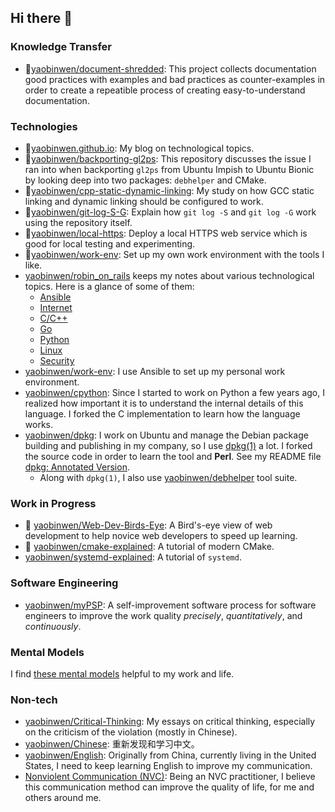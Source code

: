 ## Hi there 👋

### Knowledge Transfer

- 🌟[yaobinwen/document-shredded](https://github.com/yaobinwen/document-shredded): This project collects documentation good practices with examples and bad practices as counter-examples in order to create a repeatible process of creating easy-to-understand documentation.

### Technologies

- 🌟[yaobinwen.github.io](https://yaobinwen.github.io/): My blog on technological topics.
- 🌟[yaobinwen/backporting-gl2ps](https://github.com/yaobinwen/backporting-gl2ps): This repository discusses the issue I ran into when backporting `gl2ps` from Ubuntu Impish to Ubuntu Bionic by looking deep into two packages: `debhelper` and CMake.
- 🌟[yaobinwen/cpp-static-dynamic-linking](https://github.com/yaobinwen/cpp-static-dynamic-linking): My study on how GCC static linking and dynamic linking should be configured to work.
- 🌟[yaobinwen/git-log-S-G](https://github.com/yaobinwen/git-log-S-G): Explain how `git log -S` and `git log -G` work using the repository itself.
- 🌟[yaobinwen/local-https](https://github.com/yaobinwen/local-https): Deploy a local HTTPS web service which is good for local testing and experimenting.
- 🌟[yaobinwen/work-env](https://github.com/yaobinwen/work-env): Set up my own work environment with the tools I like.
- [yaobinwen/robin_on_rails](https://github.com/yaobinwen/robin_on_rails) keeps my notes about various technological topics. Here is a glance of some of them:
  - [Ansible](https://github.com/yaobinwen/robin_on_rails/tree/master/Ansible)
  - [Internet](https://github.com/yaobinwen/robin_on_rails/tree/master/internet)
  - [C/C++](https://github.com/yaobinwen/robin_on_rails/tree/master/lang/c_cpp)
  - [Go](https://github.com/yaobinwen/robin_on_rails/blob/master/lang/Go.md)
  - [Python](https://github.com/yaobinwen/robin_on_rails/tree/master/python)
  - [Linux](https://github.com/yaobinwen/robin_on_rails/tree/master/linux)
  - [Security](https://github.com/yaobinwen/robin_on_rails/tree/master/security)
- [yaobinwen/work-env](https://github.com/yaobinwen/work-env): I use Ansible to set up my personal work environment.
- [yaobinwen/cpython](https://github.com/yaobinwen/cpython): Since I started to work on Python a few years ago, I realized how important it is to understand the internal details of this language. I forked the C implementation to learn how the language works.
- [yaobinwen/dpkg](https://github.com/yaobinwen/dpkg): I work on Ubuntu and manage the Debian package building and publishing in my company, so I use [dpkg(1)](https://manpages.ubuntu.com/manpages/bionic/en/man1/dpkg.1.html) a lot. I forked the source code in order to learn the tool and **Perl**. See my README file [dpkg: Annotated Version](https://github.com/yaobinwen/dpkg/blob/master/README.md).
  - Along with `dpkg(1)`, I also use [yaobinwen/debhelper](https://github.com/yaobinwen/debhelper) tool suite.

### Work in Progress

- 🌟 [yaobinwen/Web-Dev-Birds-Eye](https://github.com/yaobinwen/Web-Dev-Birds-Eye): A Bird's-eye view of web development to help novice web developers to speed up learning.
- 🌟 [yaobinwen/cmake-explained](https://github.com/yaobinwen/cmake-explained): A tutorial of modern CMake.
- [yaobinwen/systemd-explained](https://github.com/yaobinwen/systemd-explained): A tutorial of `systemd`.

### Software Engineering

- [yaobinwen/myPSP](https://github.com/yaobinwen/myPSP): A self-improvement software process for software engineers to improve the work quality _precisely_, _quantitatively_, and _continuously_.

### Mental Models

I find [these mental models](./Mental-Models.md) helpful to my work and life.

### Non-tech

- [yaobinwen/Critical-Thinking](https://yaobinwen.github.io/Critical-Thinking/): My essays on critical thinking, especially on the criticism of the violation (mostly in Chinese).
- [yaobinwen/Chinese](https://github.com/yaobinwen/Chinese): 重新发现和学习中文。
- [yaobinwen/English](https://github.com/yaobinwen/English): Originally from China, currently living in the United States, I need to keep learning English to improve my communication.
- [Nonviolent Communication (NVC)](https://www.cnvc.org/): Being an NVC practitioner, I believe this communication method can improve the quality of life, for me and others around me.
